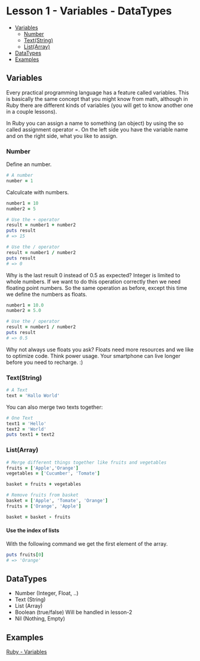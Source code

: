 # Lesson 1 - Variables - DataTypes

- [Variables](#variables)
  - [Number](#number)
  - [Text(String)](#textstring)
  - [List(Array)](#listarray)
- [DataTypes](#datatypes)
- [Examples](#examples)

## Variables

Every practical programming language has a feature called variables.
This is basically the same concept that you might know from math, although in
Ruby there are different kinds of variables (you will get to know another one in
a couple lessons).

In Ruby you can assign a name to something (an object) by using the so called
assignment operator =. On the left side you have the variable name and on the
right side, what you like to assign.

### Number

Define an number.
```ruby
# A number
number = 1
```

Calculcate with numbers.
```ruby
number1 = 10
number2 = 5

# Use the + operator
result = number1 + number2
puts result 
# => 15

# Use the / operator
result = number1 / number2
puts result 
# => 0
```

Why is the last result 0 instead of 0.5 as expected?
Integer is limited to whole numbers. If we want to do this operation correctly then
we need floating point numbers. So the same operation as before, except this time
we define the numbers as floats.

```ruby
number1 = 10.0
number2 = 5.0

# Use the / operator
result = number1 / number2
puts result 
# => 0.5
```

Why not always use floats you ask? Floats need more
resources and we like to optimize code.
Think power usage. Your smartphone can live longer before you need to recharge. :)

### Text(String)

```ruby
# A Text
text = 'Hallo World'
```

You can also merge two texts together:
```ruby
# One Text
text1 = 'Hello'
text2 = 'World'
puts text1 + text2
```

### List(Array)

```ruby
# Merge different things together like fruits and vegetables
fruits = ['Apple','Orange']
vegetables = ['Cucumber', 'Tomate']

basket = fruits + vegetables

# Remove fruits from basket
basket = ['Apple', 'Tomate', 'Orange']
fruits = ['Orange', 'Apple']

basket = basket - fruits
```

#### Use the index of lists
With the following command we get the first element of the array.
```ruby
puts fruits[0]
# => 'Orange'

```

## DataTypes

- Number (Integer, Float, ..)
- Text (String)
- List (Array)
- Boolean (true/false) Will be handled in lesson-2
- Nil (Nothing, Empty)

## Examples

[Ruby - Variables](/lessons/examples/1_variables.rb)
